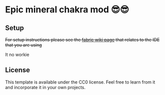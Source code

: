 # Epic mineral chakra mod 😎😎

## Setup

~~For setup instructions please see the [fabric wiki page](https://fabricmc.net/wiki/tutorial:setup) that relates to the IDE that you are using~~

It no workie

## License

This template is available under the CC0 license. Feel free to learn from it and incorporate it in your own projects.